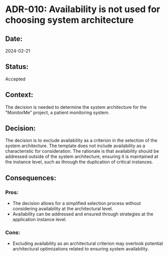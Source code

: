 # ADR-010: Availability is not used for choosing system architecture 

## Date:
2024-02-21

## Status:
Accepted

## Context:
The decision is needed to determine the system architecture for the "MonitorMe" project, a patient monitoring system.

## Decision:
The decision is to exclude availability as a criterion in the selection of the system architecture. The template does not include availability as a characteristic for consideration. The rationale is that availability should be addressed outside of the system architecture, ensuring it is maintained at the instance level, such as through the duplication of critical instances.

## Consequences:
### Pros:
- The decision allows for a simplified selection process without considering availability at the architectural level.
- Availability can be addressed and ensured through strategies at the application instance level.

### Cons:
- Excluding availability as an architectural criterion may overlook potential architectural optimizations related to ensuring system availability.
